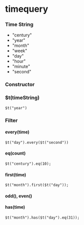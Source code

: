 # timequery

### Time String

- "century"
- "year"
- "month"
- "week"
- "day"
- "hour"
- "minute"
- "second"

### Constructor

### $t(timeString)

```
$t("year")
```

### Filter

#### every(time)

```
$t("day").every($t("second"))
```

#### eq(count)

```
$t("century").eq(10);
```

#### first(time)

```
$t("month").first($t("day"));
```

#### odd(), even()

#### has(time)

```
$t("month").has($t("day").eq(31));
```

